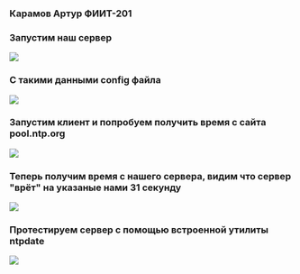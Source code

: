 
### Карамов Артур ФИИТ-201

### Запустим наш сервер
![](https://pp.userapi.com/c841024/v841024753/766dd/w5G8CIYSu7k.jpg)

### С такими данными config файла
![](https://pp.userapi.com/c840225/v840225600/89757/W5vxBO2Q5uA.jpg)

### Запустим клиент и попробуем получить время с сайта pool.ntp.org

![](https://pp.userapi.com/c840337/v840337753/5eb0d/2rllURnMh_g.jpg)

### Теперь получим время с нашего сервера, видим что сервер "врёт" на указаные нами 31 секунду

![](https://pp.userapi.com/c840337/v840337753/5eb1e/w3K__a229iQ.jpg)

### Протестируем сервер с помощью встроенной утилиты ntpdate

![](https://pp.userapi.com/c840225/v840225600/89750/7NAeyCNEqKU.jpg)
